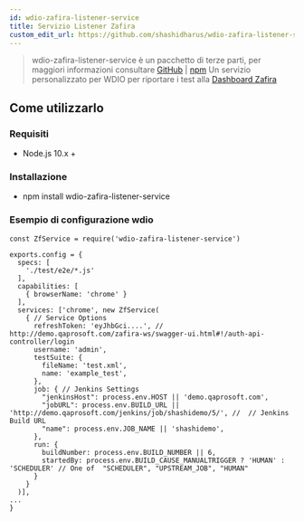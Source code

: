 ```yaml
---
id: wdio-zafira-listener-service
title: Servizio Listener Zafira
custom_edit_url: https://github.com/shashidharus/wdio-zafira-listener-service/edit/master/README.md
---
```



> wdio-zafira-listener-service è un pacchetto di terze parti, per maggiori informazioni consultare [GitHub](https://github.com/shashidharus/wdio-zafira-listener-service) | [npm](https://www.npmjs.com/package/wdio-zafira-listener-service)
Un servizio personalizzato per WDIO per riportare i test alla [Dashboard Zafira](http://demo.qaprosoft.com/zafira/)

## Come utilizzarlo
### Requisiti

- Node.js 10.x +

### Installazione

- npm install wdio-zafira-listener-service

### Esempio di configurazione wdio

```
const ZfService = require('wdio-zafira-listener-service')

exports.config = {
  specs: [
    './test/e2e/*.js'
  ],
  capabilities: [
    { browserName: 'chrome' }
  ],
  services: ['chrome', new ZfService(
    { // Service Options
      refreshToken: 'eyJhbGci....', // http://demo.qaprosoft.com/zafira-ws/swagger-ui.html#!/auth-api-controller/login
      username: 'admin',
      testSuite: {
        fileName: 'test.xml',
        name: 'example_test',
      },
      job: { // Jenkins Settings
        "jenkinsHost": process.env.HOST || 'demo.qaprosoft.com',
        "jobURL": process.env.BUILD_URL || 'http://demo.qaprosoft.com/jenkins/job/shashidemo/5/', //  // Jenkins Build URL
        "name": process.env.JOB_NAME || 'shashidemo',
      },
      run: {
        buildNumber: process.env.BUILD_NUMBER || 6,
        startedBy: process.env.BUILD_CAUSE_MANUALTRIGGER ? 'HUMAN' : 'SCHEDULER' // One of  "SCHEDULER", "UPSTREAM_JOB", "HUMAN"
      }
    }
  )],
...
}


```